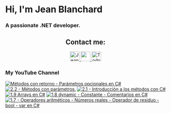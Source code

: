    # Hi, I'm Jean Blanchard
### A passionate .NET developer.



<h2 align="center">Contact me:</h2>

<p align="center">
  <a href="https://www.linkedin.com/in/jeanpblanchard/">
    <img src="https://www.vectorlogo.zone/logos/linkedin/linkedin-icon.svg" alt="Jean Blanchard's LinkedIn Profile" height="30" width="30">
  </a>
      <a href="mailto:ijeanpierrebp@gmail.com">
    <img src="https://www.vectorlogo.zone/logos/gmail/gmail-icon.svg" height="30" width="30">
  </a>
  <a href="https://www.youtube.com/@todoconnet">
    <img src="https://www.vectorlogo.zone/logos/youtube/youtube-icon.svg" alt="Todo con .NET YouTube Channel" height="30" width="30">
  </a>
  


</p>


### My YouTube Channel
<!-- BEGIN YOUTUBE-CARDS -->
[![Métodos con retorno - Parámetros opcionales en C#](https://ytcards.demolab.com/?id=YgdDDUv2T8o&title=M%C3%A9todos+con+retorno+-+Par%C3%A1metros+opcionales+en+C%23&lang=en&timestamp=1726578038&background_color=%230d1117&title_color=%23ffffff&stats_color=%23dedede&max_title_lines=1&width=250&border_radius=5 "Métodos con retorno - Parámetros opcionales en C#")](https://www.youtube.com/watch?v=YgdDDUv2T8o)
[![2.2 - Métodos con parámetros.](https://ytcards.demolab.com/?id=2OSVGqiPcDs&title=2.2+-+M%C3%A9todos+con+par%C3%A1metros.&lang=en&timestamp=1726263987&background_color=%230d1117&title_color=%23ffffff&stats_color=%23dedede&max_title_lines=1&width=250&border_radius=5 "2.2 - Métodos con parámetros.")](https://www.youtube.com/watch?v=2OSVGqiPcDs)
[![2.1 - Introducción a los métodos con C#](https://ytcards.demolab.com/?id=9dENXRSg4Gk&title=2.1+-+Introducci%C3%B3n+a+los+m%C3%A9todos+con+C%23&lang=en&timestamp=1726187511&background_color=%230d1117&title_color=%23ffffff&stats_color=%23dedede&max_title_lines=1&width=250&border_radius=5 "2.1 - Introducción a los métodos con C#")](https://www.youtube.com/watch?v=9dENXRSg4Gk)
[![1.9 Arrays en C#](https://ytcards.demolab.com/?id=BQhdbsMws5U&title=1.9+Arrays+en+C%23&lang=en&timestamp=1725659795&background_color=%230d1117&title_color=%23ffffff&stats_color=%23dedede&max_title_lines=1&width=250&border_radius=5 "1.9 Arrays en C#")](https://www.youtube.com/watch?v=BQhdbsMws5U)
[![1.8 dynamic - Constante - Comentarios en C#](https://ytcards.demolab.com/?id=ldsOuQdLAc0&title=1.8+dynamic+-+Constante+-+Comentarios+en+C%23&lang=en&timestamp=1725458444&background_color=%230d1117&title_color=%23ffffff&stats_color=%23dedede&max_title_lines=1&width=250&border_radius=5 "1.8 dynamic - Constante - Comentarios en C#")](https://www.youtube.com/watch?v=ldsOuQdLAc0)
[![1.7 - Operadores aritméticos - Números reales - Operador de residuo - bool - var en C#](https://ytcards.demolab.com/?id=xVW8mOlUKZU&title=1.7+-+Operadores+aritm%C3%A9ticos+-+N%C3%BAmeros+reales+-+Operador+de+residuo+-+bool+-+var+en+C%23&lang=en&timestamp=1725368464&background_color=%230d1117&title_color=%23ffffff&stats_color=%23dedede&max_title_lines=1&width=250&border_radius=5 "1.7 - Operadores aritméticos - Números reales - Operador de residuo - bool - var en C#")](https://www.youtube.com/watch?v=xVW8mOlUKZU)
<!-- END YOUTUBE-CARDS -->
